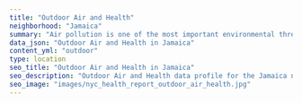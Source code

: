 ```yaml
---
title: "Outdoor Air and Health"
neighborhood: "Jamaica"
summary: "Air pollution is one of the most important environmental threats to urban populations and while all people are exposed, pollutant emissions, levels of exposure, and population vulnerability vary across neighborhoods. Exposures to common air pollutants have been linked to respiratory and cardiovascular diseases, cancers, and premature deaths."
data_json: "Outdoor Air and Health in Jamaica"
content_yml: "outdoor"
type: location
seo_title: "Outdoor Air and Health in Jamaica"
seo_description: "Outdoor Air and Health data profile for the Jamaica neighborhood of NYC."
seo_image: "images/nyc_health_report_outdoor_air_health.jpg"
---
```

